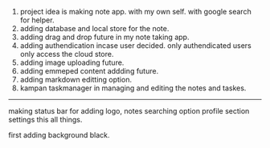 1. project idea is making note app.
with my own self. with google search for helper.
2. adding database and local store for the note.
3. adding drag and drop future in my note taking app.
4. adding authendication incase user decided. only authendicated users only access the cloud store.
5. adding image uploading future.
6. adding emmeped content addding future. 
7. adding markdown editting option.
8. kampan taskmanager in managing and editing the notes and taskes.
 


 ---


 making status bar for adding logo, notes searching option profile section settings this all things.

 first adding background black.



 